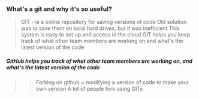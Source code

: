 ### What's a git and why it's so useful?

> GIT - is a online repository for saving versions of code
> Old solution was to save them on local hard drives, but it was inefficient 
> This system is easy to set up and access in the cloud
> GIT helps you keep track of what other team members are working on and what's the latest version of the code

##### GitHub helps you track of what other team members are working on, and what's the latest version of the code

>> Forking on github = modifying a version of code to make your own version
> A lot of people fork using GITs


